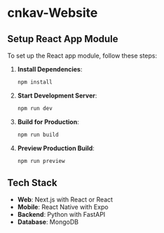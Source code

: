 # cnkav-Website

## Setup React App Module

To set up the React app module, follow these steps:

1. **Install Dependencies**:
   ```bash
   npm install
   ```

2. **Start Development Server**:
   ```bash
   npm run dev
   ```

3. **Build for Production**:
   ```bash
   npm run build
   ```

4. **Preview Production Build**:
   ```bash
   npm run preview
   ```

## Tech Stack

- **Web**: Next.js with React or React
- **Mobile**: React Native with Expo
- **Backend**: Python with FastAPI
- **Database**: MongoDB
